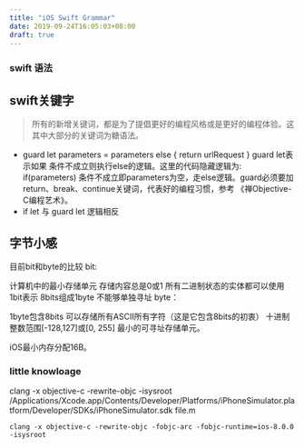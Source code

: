 ```yaml
---
title: "iOS Swift Grammar"
date: 2019-09-24T16:05:03+08:00
draft: true
---
```


### swift 语法

## swift关键字

> 所有的新增关键词，都是为了提倡更好的编程风格或是更好的编程体验。这其中大部分的关键词为糖语法。

- guard let parameters = parameters else { return urlRequest } guard let表示如果 条件不成立则执行else的逻辑。这里的代码隐藏逻辑为: if(parameters) 条件不成立即parameters为空，走else逻辑。guard必须要加return、break、continue关键词，代表好的编程习惯，参考 《禅Objective-C编程艺术》。
- if let 与 guard let 逻辑相反



## 字节小感

目前bit和byte的比较
bit:

计算机中的最小存储单元
存储内容总是0或1
所有二进制状态的实体都可以使用1bit表示
8bits组成1byte
不能够单独寻址
byte：

1byte包含8bits
可以存储所有ASCII所有字符（这是它包含8bits的初衷）
十进制整数范围[-128,127]或[0, 255]
最小的可寻址存储单元。

iOS最小内存分配16B。

### little knowloage

clang -x objective-c -rewrite-objc -isysroot /Applications/Xcode.app/Contents/Developer/Platforms/iPhoneSimulator.platform/Developer/SDKs/iPhoneSimulator.sdk file.m

```
clang -x objective-c -rewrite-objc -fobjc-arc -fobjc-runtime=ios-8.0.0 -isysroot
```